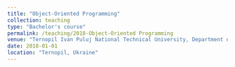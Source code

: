 ```yaml
---
title: "Object-Oriented Programming"
collection: teaching
type: "Bachelor's course"
permalink: /teaching/2018-Object-Oriented Programming
venue: "Ternopil Ivan Puluj National Technical University, Department of Automation of Technological Processes and Manufacturing"
date: 2018-01-01
location: "Ternopil, Ukraine"
---
```

